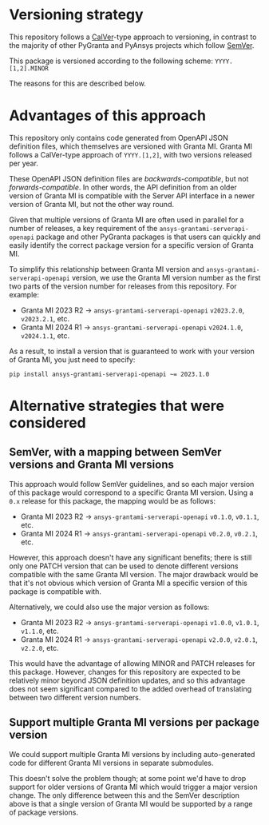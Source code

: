 # Versioning strategy

This repository follows a [CalVer](https://calver.org/)-type approach to versioning, in contrast to the majority of
other PyGranta and PyAnsys projects which follow [SemVer](https://semver.org/). 

This package is versioned according to the following scheme: `YYYY.[1,2].MINOR`

The reasons for this are described below.

# Advantages of this approach

This repository only contains code generated from OpenAPI JSON definition files, which themselves are versioned 
with Granta MI. Granta MI follows a CalVer-type approach of `YYYY.[1,2]`, with two versions released per year.

These OpenAPI JSON definition files are _backwards-compatible_, but not _forwards-compatible_. In other words,
the API definition from an older version of Granta MI is compatible with the Server API interface in a newer
version of Granta MI, but not the other way round.

Given that multiple versions of Granta MI are often used in parallel for a number of releases, a key requirement
of the `ansys-grantami-serverapi-openapi` package and other PyGranta packages is that users can quickly and easily
identify the correct package version for a specific version of Granta MI.

To simplify this relationship between Granta MI version and `ansys-grantami-serverapi-openapi` version, we use the
Granta MI version number as the first two parts of the version number for releases from this repository. For example:

* Granta MI 2023 R2 -> `ansys-grantami-serverapi-openapi` `v2023.2.0`, `v2023.2.1`, etc.
* Granta MI 2024 R1 -> `ansys-grantami-serverapi-openapi` `v2024.1.0`, `v2024.1.1`, etc.

As a result, to install a version that is guaranteed to work with your version of Granta MI, you just need to specify:

`pip install ansys-grantami-serverapi-openapi ~= 2023.1.0`

# Alternative strategies that were considered

## SemVer, with a mapping between SemVer versions and Granta MI versions

This approach would follow SemVer guidelines, and so each major version of this package would correspond to a
specific Granta MI version. Using a `0.x` release for this package, the mapping would be as follows:

* Granta MI 2023 R2 -> `ansys-grantami-serverapi-openapi` `v0.1.0`, `v0.1.1`, etc.
* Granta MI 2024 R1 -> `ansys-grantami-serverapi-openapi` `v0.2.0`, `v0.2.1`, etc.

However, this approach doesn't have any significant benefits; there is still only one PATCH version that can be
used to denote different versions compatible with the same Granta MI version. The major drawback would be that
it's not obvious which version of Granta MI a specific version of this package is compatible with.

Alternatively, we could also use the major version as follows:

* Granta MI 2023 R2 -> `ansys-grantami-serverapi-openapi` `v1.0.0`, `v1.0.1`, `v1.1.0`, etc.
* Granta MI 2024 R1 -> `ansys-grantami-serverapi-openapi` `v2.0.0`, `v2.0.1`, `v2.2.0`, etc.

This would have the advantage of allowing MINOR and PATCH releases for this package. However, changes for this
repository are expected to be relatively minor beyond JSON definition updates, and so this advantage does not
seem significant compared to the added overhead of translating between two different version numbers.

## Support multiple Granta MI versions per package version

We could support multiple Granta MI versions by including auto-generated code for different Granta MI versions
in separate submodules. 

This doesn't solve the problem though; at some point we'd have to drop support for older versions of Granta MI
which would trigger a major version change. The only difference between this and the SemVer description above
is that a single version of Granta MI would be supported by a range of package versions.
